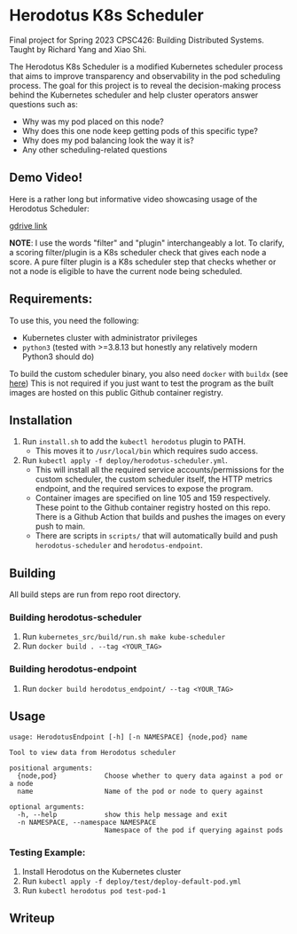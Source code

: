 # Herodotus K8s Scheduler

Final project for Spring 2023 CPSC426: Building Distributed Systems.
Taught by Richard Yang and Xiao Shi.

The Herodotus K8s Scheduler is a modified Kubernetes scheduler process that aims to improve transparency and observability in the pod scheduling process. The goal for this project is to reveal the decision-making process behind the Kubernetes scheduler and help cluster operators answer questions such as:
- Why was my pod placed on this node?
- Why does this one node keep getting pods of this specific type?
- Why does my pod balancing look the way it is?
- Any other scheduling-related questions

## Demo Video!

Here is a rather long but informative video showcasing usage of the Herodotus Scheduler:

[gdrive link](https://drive.google.com/file/d/1QQv3CDFR4yaHnIMty8taYCT-4aLbXt0k/view?usp=sharing)

**NOTE**: I use the words "filter" and "plugin" interchangeably a lot. 
To clarify, a scoring filter/plugin is a K8s scheduler check that gives each node a score.
A pure filter plugin is a K8s scheduler step that checks whether or not a node is eligible to have the current node being scheduled. 


## Requirements:
To use this, you need the following:
- Kubernetes cluster with administrator privileges
- `python3` (tested with >=3.8.13 but honestly any relatively modern Python3 should do)

To build the custom scheduler binary, you also need `docker` with `buildx` (see [here](https://github.com/kubernetes/kubernetes/tree/v1.26.4/build#requirements))
This is not required if you just want to test the program as the built images are hosted on this public Github container registry.

## Installation
1. Run `install.sh` to add the `kubectl herodotus` plugin to PATH. 
    - This moves it to `/usr/local/bin` which requires sudo access.
2. Run `kubectl apply -f deploy/herodotus-scheduler.yml`. 
    - This will install all the required service accounts/permissions for the custom scheduler, the custom scheduler itself, the HTTP metrics endpoint, and the required services to expose the program.
    - Container images are specified on line 105 and 159 respectively. These point to the Github container registry hosted on this repo. There is a Github Action that builds and pushes the images on every push to main. 
    - There are scripts in `scripts/` that will automatically build and push `herodotus-scheduler` and `herodotus-endpoint`.

## Building
All build steps are run from repo root directory.

### Building herodotus-scheduler
1. Run `kubernetes_src/build/run.sh make kube-scheduler`
2. Run `docker build . --tag <YOUR_TAG>`

### Building herodotus-endpoint
1. Run `docker build herodotus_endpoint/ --tag <YOUR_TAG>`


## Usage

```
usage: HerodotusEndpoint [-h] [-n NAMESPACE] {node,pod} name

Tool to view data from Herodotus scheduler

positional arguments:
  {node,pod}            Choose whether to query data against a pod or a node
  name                  Name of the pod or node to query against

optional arguments:
  -h, --help            show this help message and exit
  -n NAMESPACE, --namespace NAMESPACE
                        Namespace of the pod if querying against pods
```
### Testing Example:

1. Install Herodotus on the Kubernetes cluster
2. Run `kubectl apply -f deploy/test/deploy-default-pod.yml`
3. Run `kubectl herodotus pod test-pod-1`

## Writeup
